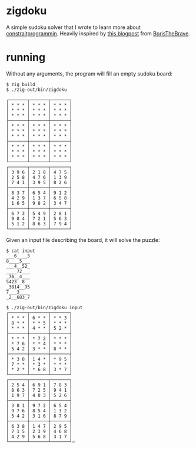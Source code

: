 # zigdoku

A simple sudoku solver that I wrote to learn more about [constraitprogrammin](https://en.wikipedia.org/wiki/Constraint_programming). 
Heavily inspired by [this blogpost](https://www.boristhebrave.com/2020/04/13/wave-function-collapse-explained/) from [BorisTheBrave](https://twitter.com/boris_brave).


# running

Without any arguments, the program will fill an empty sudoku board:

```
$ zig build
$ ./zig-out/bin/zigdoku

┌───────┬───────┬───────┐
│ * * * │ * * * │ * * * │
│ * * * │ * * * │ * * * │
│ * * * │ * * * │ * * * │
├───────┼───────┼───────┤
│ * * * │ * * * │ * * * │
│ * * * │ * * * │ * * * │
│ * * * │ * * * │ * * * │
├───────┼───────┼───────┤
│ * * * │ * * * │ * * * │
│ * * * │ * * * │ * * * │
│ * * * │ * * * │ * * * │
└───────┴───────┴───────┘
┌───────┬───────┬───────┐
│ 3 9 6 │ 2 1 8 │ 4 7 5 │
│ 2 5 8 │ 4 7 6 │ 1 3 9 │
│ 7 4 1 │ 3 9 5 │ 8 2 6 │
├───────┼───────┼───────┤
│ 8 3 7 │ 6 5 4 │ 9 1 2 │
│ 4 2 9 │ 1 3 7 │ 6 5 8 │
│ 1 6 5 │ 9 8 2 │ 3 4 7 │
├───────┼───────┼───────┤
│ 6 7 3 │ 5 4 9 │ 2 8 1 │
│ 9 8 4 │ 7 2 1 │ 5 6 3 │
│ 5 1 2 │ 8 6 3 │ 7 9 4 │
└───────┴───────┴───────┘
```

Given an input file describing the board, it will solve the puzzle:
```
$ cat input
___6____3
8____5___
___4__52_
____72___
_76__4___
5423__8__
_3814__95
7___3____
_2__683_7

$ ./zig-out/bin/zigdoku input
┌───────┬───────┬───────┐
│ * * * │ 6 * * │ * * 3 │
│ 8 * * │ * * 5 │ * * * │
│ * * * │ 4 * * │ 5 2 * │
├───────┼───────┼───────┤
│ * * * │ * 7 2 │ * * * │
│ * 7 6 │ * * 4 │ * * * │
│ 5 4 2 │ 3 * * │ 8 * * │
├───────┼───────┼───────┤
│ * 3 8 │ 1 4 * │ * 9 5 │
│ 7 * * │ * 3 * │ * * * │
│ * 2 * │ * 6 8 │ 3 * 7 │
└───────┴───────┴───────┘
┌───────┬───────┬───────┐
│ 2 5 4 │ 6 9 1 │ 7 8 3 │
│ 8 6 3 │ 7 2 5 │ 9 4 1 │
│ 1 9 7 │ 4 8 3 │ 5 2 6 │
├───────┼───────┼───────┤
│ 3 8 1 │ 9 7 2 │ 6 5 4 │
│ 9 7 6 │ 8 5 4 │ 1 3 2 │
│ 5 4 2 │ 3 1 6 │ 8 7 9 │
├───────┼───────┼───────┤
│ 6 3 8 │ 1 4 7 │ 2 9 5 │
│ 7 1 5 │ 2 3 9 │ 4 6 8 │
│ 4 2 9 │ 5 6 8 │ 3 1 7 │
└───────┴───────┴───────┘⏎

```
